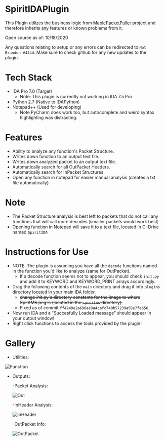 # SpiritIDAPlugin
This Plugin utilizes the business logic from [MaplePacketPuller](https://github.com/Bratah123/MaplePacketPuller) project and therefore inherits any features or known problems from it.

Open source as of: 10/18/2020

Any questions relating to setup or any errors can be redirected to `Not Brandon #4444`. Make sure to check github for any new updates to the plugin.

# Tech Stack
  - IDA Pro 7.0 (Target)
    - Note: This plugin is currently not working in IDA 7.5 Pro 
  - Python 2.7 (Native to IDAPython)
  - Notepad++ (Used for developing)
    - Note PyCharm does work too, but autocomplete and weird syntax highlighting was distracting.

# Features
  - Ability to analyze any function's Packet Structure.
  - Writes down function to an output text file.
  - Writes down analyzed packet to an output text file.
  - Automatically search for all OutPacket Headers.
  - Automatically search for InPacket Structures.
  - Open any function in notepad for easier manual analysis (creates a txt file automatically).

# Note
   - The Packet Structure analysis is best left to packets that do not call any functions that will call more decodes (smaller packets would work best)
   - Opening function in Notepad will save it to a text file, located in C: Drive named `SpiritIDA`

# Instructions for Use
  - NOTE: The plugin is assuming you have all the `decode` functions named in the function you'd like to analyze (same for OutPacket).
    - If a decode function seems not to appear, you should check `init.py` and add it to KEYWORD and KEYWORD_PRINT arrays accordingly.
  - Drag the following contents of the `main` directory and drag it into `plugins` directory located in your main IDA folder.
    - ~~change _init_.py's directory constants for the image to where SpiritMS.png is (located in the `spiritms` directory).~~
    - Fixed as of commit `ff4249e2a696aa0a4cafc740b57239a59e7fa656`
  - Now run IDA and a "Succesfully Loaded message" should appear in your output window!
  - Right click functions to access the tools provided by the plugin!

# Gallery
  - Utilities:
  
  ![Function](https://github.com/Bratah123/SpiritIDAPlugin/assets/58405975/f5e721cf-61eb-4002-9762-bfcd566116c9)
  
  - Outputs:
    
    -Packet Analysis:
    
      ![Out](https://github.com/Bratah123/SpiritIDAPlugin/assets/58405975/078b5639-bade-464a-99b5-c9825f85813c)
      
    -InHeader Analysis:
    
      ![InHeader](https://github.com/Bratah123/SpiritIDAPlugin/assets/58405975/31e80460-7f8b-4dc2-a1fb-e9d9ecce2def)

    -OutPacket Info:
    
      ![OutPacket](https://github.com/Bratah123/SpiritIDAPlugin/assets/58405975/8f5cce49-9a17-4195-9ab9-4407351f8899)
    
